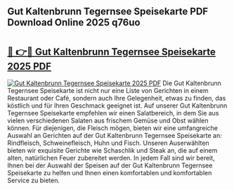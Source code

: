 ## Gut Kaltenbrunn Tegernsee Speisekarte PDF Download Online 2025 q76uo

# <h2><a href="http://gc6in5m.nevu.top/?p=Gut+Kaltenbrunn+Tegernsee+Speisekarte">🔗 👉🔴 Gut Kaltenbrunn Tegernsee Speisekarte 2025 PDF</a></h2>

[![Gut Kaltenbrunn Tegernsee Speisekarte 2025 PDF](https://i.imgur.com/dBaPXMq.png)](http://gc6in5m.nevu.top/?p=Gut+Kaltenbrunn+Tegernsee+Speisekarte)
Die Gut Kaltenbrunn Tegernsee Speisekarte ist nicht nur eine Liste von Gerichten in einem Restaurant oder Café, sondern auch Ihre Gelegenheit, etwas zu finden, das köstlich und für Ihren Geschmack geeignet ist. Auf unserer Gut Kaltenbrunn Tegernsee Speisekarte empfehlen wir einen Salatbereich, in dem Sie aus vielen verschiedenen Salaten aus frischem Gemüse und Obst wählen können. Für diejenigen, die Fleisch mögen, bieten wir eine umfangreiche Auswahl an Gerichten auf der Gut Kaltenbrunn Tegernsee Speisekarte an: Rindfleisch, Schweinefleisch, Huhn und Fisch. Unseren Auserwählten bieten wir exquisite Gerichte wie Schaschlik und Steak an, die auf einem alten, natürlichen Feuer zubereitet werden. In jedem Fall sind wir bereit, Ihnen bei der Auswahl der Speisen auf der Gut Kaltenbrunn Tegernsee Speisekarte zu helfen und Ihnen einen komfortablen und komfortablen Service zu bieten.
